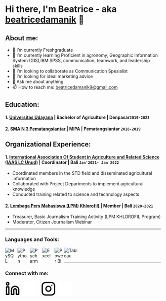 # Hi there, I'm Beatrice - aka [beatricedamanik](https://www.instagram.com/beatrice_dmk/) 👋
## About me:
- 🔭 I’m currently Freshgraduate
- 🌱 I’m currently learning Proficient in agronomy, Geographic Information System (GIS),IBM SPSS, communication, teamwork, and leadership skills
- 👯 I’m looking to collaborate as Communication Spesialist
- 🤔 I’m looking for ideal marketing advice
- 💬 Ask me about anything
- 📫 How to reach me: beatricedamanik9@gmail.com

## Education:

#### 1. [Universitas Udayana](https://www.unud.ac.id/) | Bachelor of Agriculture | Denpasar`2019-2023`

 #### 2. [SMA N 3 Pematangsiantar ](https://www.instagram.com/osissmantigps_/) | MIPA | Pematangsiantar `2016-2019`

## Organizational Experience:
#### 1. [International Association Of Student in Agriculture and Related Science (IAAS LC Unud)](https://iaas.or.id/iaas-lc-unud/) | Coordinator | Bali `Jan'2021- Jan 2022`
   - Coordinated members in the STD field and disseminated agricultural information
   - Collaborated with Project Departments to implement agricultural knowledge
   - Conducted training related to science and technology aspects
#### 2. [Lembaga Pers Mahasiswa (LPM) Khlorofil) ](https://www.instagram.com/lpmkhlorofil/) | Member | Bali `2020-2021`
   - Treasurer, Basic Journalism Training Activity (LPM KHLOROFIL Program)
   - Moderator, Citizen Journalism Webinar
     
---

### Languages and Tools:

[<img align="left" alt="MySQL" width="30px" src="https://play-lh.googleusercontent.com/Ou8O6_dzA84E8E-IoOPYfsL0TgIRHp6VcDacAKfCCUpgTb-Gp9sF90Wcy94LIkgh3tI=w480-h960-rw" style="padding-right:10px;" />][webdev]
[<img align="left" alt="Python" width="30px" src="https://play-lh.googleusercontent.com/YfHIehEcm7dXAtoFNuUcE15CsCHwlHcRMeEMY4U4m7QaNkuXTUD2V2yxeAbRSq_tHRA=s96-rw" style="padding-right:10px;" />][webdev]
[<img align="left" alt="Pycharm" width="30px" src="https://play-lh.googleusercontent.com/oiIVJOsRwPWMv5FfkneTnsuN-GdB53QUH49vfKBFP0iUnlSw3I4NnxDP0w7CMgqttXQ=w480-h960-rw" style="padding-right:10px;" />][webdev]
[<img align="left" alt="Excel" width="30px" src="https://is2-ssl.mzstatic.com/image/thumb/Purple126/v4/a8/fd/5a/a8fd5a84-c6f1-355f-3b9f-6e86598efaa3/XCEL.png/1200x630bb.png" style="padding-right:10px;" />][webdev]
[<img align="left" alt="Power BI" width="30px" src="https://play-lh.googleusercontent.com/9kABykeGovHPy-dN19lRxxnCp8IZK3Pkl8qLFNxrEe-hhKVZeiyhTBEIRUt6t-vhxQ=w480-h960-rw" style="padding-right:0px;" />][webdev]
[<img align="left" alt="Tableau" width="50px" src="https://play-lh.googleusercontent.com/6pTX4OILXTxazqad66oiVfG4x2KpYn4kIPgdzOe173tT0oHr2ThwpBhMyzzzxWq_r6M=w480-h960-rw" style="padding-right:10px;" />][webdev]

<br />
<br />

---
### Connect with me:



[![website](./img/linkedin-light.svg)](https://www.linkedin.com/in/beatricesrigita/#gh-light-mode-only)
[![website](./img/linkedin-dark.svg)](https://www.linkedin.com/in/beatricesrigita/#gh-dark-mode-only)
&nbsp;&nbsp;
[![website](./img/instagram-light.svg)](https://www.instagram.com/beatrice_dmk/#gh-light-mode-only)
[![website](./img/instagram-dark.svg)](hhttps://www.instagram.com/beatrice_dmk/#gh-dark-mode-only)



[webdev]: https://github.com/vincentwidyan/vincentwidyan
